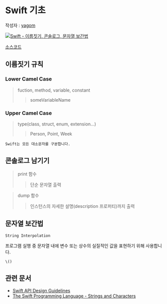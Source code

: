 # Swift 기초

작성자 : [yagom](http://blog.yagom.net)


[![Swift - 이름짓기, 콘솔로그, 문자열 보간법](https://i.ytimg.com/vi/8Xe_fr_WRgc/hqdefault.jpg)](https://www.youtube.com/embed/8Xe_fr_WRgc?autoplay=1 "Swift - 이름짓기, 콘솔로그, 문자열 보간법")

[소스코드](console_log.swift)


## 이름짓기 규칙

### Lower Camel Case

> fuction, method, variable, constant  
> > someVariableName

### Upper Camel Case
> type(class, struct, enum, extension…)
> > Person, Point, Week

```Swift는 모든 대소문자를 구분합니다.```


## 콘솔로그 남기기
> print 함수
> > 단순 문자열 출력

> dump 함수
> > 인스턴스의 자세한 설명(description 프로퍼티)까지 출력 

## 문자열 보간법
`String Interpolation`  

프로그램 실행 중 문자열 내에 변수 또는 상수의 실질적인 값을 표현하기 위해 사용합니다.

`\()`


## 관련 문서
* [Swift API Design Guidelines](https://swift.org/documentation/api-design-guidelines/)
* [The Swift Programming Language - Strings and Characters](https://developer.apple.com/library/content/documentation/Swift/Conceptual/Swift_Programming_Language/StringsAndCharacters.html#//apple_ref/doc/uid/TP40014097-CH7-ID292)
